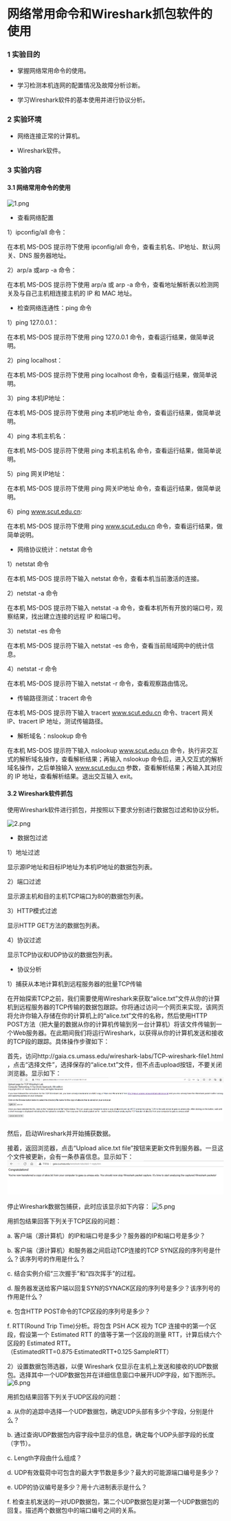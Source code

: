 # 网络常用命令和Wireshark抓包软件的使用

### 1 实验目的

- 掌握网络常用命令的使用。 

- 学习检测本机连网的配置情况及故障分析诊断。

- 学习Wireshark软件的基本使用并进行协议分析。

### 2 实验环境

- 网络连接正常的计算机。

- Wireshark软件。

### 3 实验内容

#### 3.1 网络常用命令的使用

![1.png](images/1.png)

- 查看网络配置

1）ipconfig/all 命令：

在本机 MS-DOS 提示符下使用 ipconfig/all 命令，查看主机名、IP地址、默认网关、DNS 服务器地址。

2）arp/a 或arp -a 命令：

在本机 MS-DOS 提示符下使用 arp/a 或 arp -a 命令，查看地址解析表以检测网关及与自己主机相连接主机的 IP 和 MAC 地址。

- 检查网络连通性：ping 命令

1）ping 127.0.0.1：

在本机 MS-DOS 提示符下使用 ping 127.0.0.1 命令，查看运行结果，做简单说明。

2）ping localhost：

在本机 MS-DOS 提示符下使用 ping localhost 命令，查看运行结果，做简单说明。

3）ping 本机IP地址：

在本机 MS-DOS 提示符下使用 ping 本机IP地址 命令，查看运行结果，做简单说明。

4）ping 本机主机名：

在本机 MS-DOS 提示符下使用 ping 本机主机名 命令，查看运行结果，做简单说明。

5）ping 网关IP地址：

在本机 MS-DOS 提示符下使用 ping 网关IP地址 命令，查看运行结果，做简单说明。

6）ping www.scut.edu.cn:

在本机 MS-DOS 提示符下使用 ping www.scut.edu.cn 命令，查看运行结果，做简单说明。

- 网络协议统计：netstat 命令

1）netstat 命令

在本机 MS-DOS 提示符下输入 netstat 命令，查看本机当前激活的连接。

2）netstat -a 命令

在本机 MS-DOS 提示符下输入 netstat -a 命令，查看本机所有开放的端口号，观察结果，找出建立连接的远程 IP 和端口号。

3）netstat -es 命令

在本机 MS-DOS 提示符下输入 netstat -es 命令，查看当前局域网中的统计信息。

4）netstat -r 命令

在本机 MS-DOS 提示符下输入 netstat -r 命令，查看观察路由情况。

- 传输路径测试：tracert 命令

在本机 MS-DOS 提示符下输入 tracert www.scut.edu.cn 命令、tracert 网关 IP、tracert IP 地址，测试传输路径。

- 解析域名：nslookup 命令

在本机 MS-DOS 提示符下输入 nslookup www.scut.edu.cn 命令，执行非交互式的解析域名操作，查看解析结果；再输入 nslookup 命令后，进入交互式的解析域名操作，之后单独输入 www.scut.edu.cn 参数，查看解析结果；再输入其对应的 IP 地址，查看解析结果。退出交互输入 exit。

#### 3.2 Wireshark软件抓包

使用Wireshark软件进行抓包，并按照以下要求分别进行数据包过滤和协议分析。

![2.png](images/2.png)

- 数据包过滤

1）地址过滤

显示源IP地址和目标IP地址为本机IP地址的数据包列表。

2）端口过滤

显示源主机和目的主机TCP端口为80的数据包列表。

3）HTTP模式过滤

显示HTTP GET方法的数据包列表。

4）协议过滤

显示TCP协议和UDP协议的数据包列表。

- 协议分析

1）捕获从本地计算机到远程服务器的批量TCP传输

在开始探索TCP之前，我们需要使用Wireshark来获取“alice.txt”文件从你的计算机到远程服务器的TCP传输的数据包跟踪。你将通过访问一个网页来实现，该网页将允许你输入存储在你的计算机上的“alice.txt”文件的名称，然后使用HTTP POST方法（把大量的数据从你的计算机传输到另一台计算机）将该文件传输到一个Web服务器。在此期间我们将运行Wireshark，以获得从你的计算机发送和接收的TCP段的跟踪。具体操作步骤如下：

首先，访问http://gaia.cs.umass.edu/wireshark-labs/TCP-wireshark-file1.html ，点击“选择文件”，选择保存的“alice.txt”文件，但不点击upload按钮，不要关闭浏览器。显示如下：
![4.png](images/4.png)
 
然后，启动Wireshark并开始捕获数据。

接着，返回浏览器，点击“Upload alice.txt file”按钮来更新文件到服务器。一旦这个文件被更新，会有一条恭喜信息。显示如下：
![7.png](images/7.png)

停止Wireshark数据包捕获，此时应该显示如下内容：
![5.png](images/5.png)

用抓包结果回答下列关于TCP区段的问题：

a. 客户端（源计算机）的IP和端口号是多少？服务器的IP和端口号是多少？

b. 客户端（源计算机）和服务器之间启动TCP连接的TCP SYN区段的序列号是什么？该序列号的作用是什么？

c. 结合实例介绍“三次握手”和“四次挥手”的过程。

d. 服务器发送给客户端以回复SYN的SYNACK区段的序列号是多少？该序列号的作用是什么？

e. 包含HTTP POST命令的TCP区段的序列号是多少？

f. RTT(Round Trip Time)分析。将包含 PSH ACK 视为 TCP 连接中的第一个区段，假设第一个 Estimated RTT 的值等于第一个区段的测量 RTT，计算后续六个区段的 Estimated RTT。
（EstimatedRTT=0.875·EstimatedRTT+0.125·SampleRTT）

2）设置数据包筛选器，以便 Wireshark 仅显示在主机上发送和接收的UDP数据包。选择其中一个UDP数据包并在详细信息窗口中展开UDP字段，如下图所示。
![6.png](images/6.png)

用抓包结果回答下列关于UDP区段的问题：

a. 从你的追踪中选择一个UDP数据包，确定UDP头部有多少个字段，分别是什么？

b. 通过查询UDP数据包内容字段中显示的信息，确定每个UDP头部字段的长度（字节）。

c. Length字段由什么组成？

d. UDP有效载荷中可包含的最大字节数是多少？最大的可能源端口编号是多少？

e. UDP的协议编号是多少？用十六进制表示是什么？

f. 检查主机发送的一对UDP数据包，第二个UDP数据包是对第一个UDP数据包的回复。描述两个数据包中的端口编号之间的关系。
